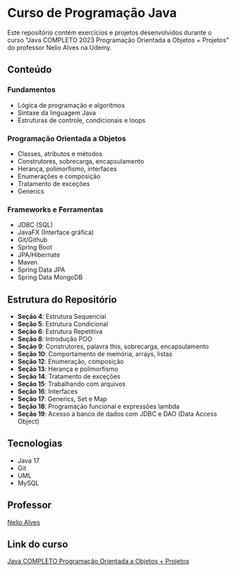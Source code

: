 # Curso de Programação Java

Este repositório contém exercícios e projetos desenvolvidos durante o curso "Java COMPLETO 2023 Programação Orientada a Objetos + Projetos" do professor Nelio Alves na Udemy.

## Conteúdo

### Fundamentos
- Lógica de programação e algoritmos
- Sintaxe da linguagem Java
- Estruturas de controle, condicionais e loops

### Programação Orientada a Objetos
- Classes, atributos e métodos
- Construtores, sobrecarga, encapsulamento
- Herança, polimorfismo, interfaces
- Enumerações e composição
- Tratamento de exceções
- Generics

### Frameworks e Ferramentas
- JDBC (SQL)
- JavaFX (Interface gráfica)
- Git/Github
- Spring Boot
- JPA/Hibernate
- Maven
- Spring Data JPA
- Spring Data MongoDB

## Estrutura do Repositório

- **Seção 4**: Estrutura Sequencial
- **Seção 5**: Estrutura Condicional
- **Seção 6**: Estrutura Repetitiva
- **Seção 8**: Introdução POO
- **Seção 9**: Construtores, palavra this, sobrecarga, encapsulamento
- **Seção 10**: Comportamento de memória, arrays, listas
- **Seção 12**: Enumeração, composição
- **Seção 13**: Herança e polimorfismo
- **Seção 14**: Tratamento de exceções
- **Seção 15**: Trabalhando com arquivos
- **Seção 16**: Interfaces
- **Seção 17**: Generics, Set e Map
- **Seção 18**: Programação funcional e expressões lambda
- **Seção 19**: Acesso a banco de dados com JDBC e DAO (Data Access Object)

## Tecnologias 

- Java 17
- Git
- UML
- MySQL

## Professor

[Nelio Alves](https://github.com/acenelio)

## Link do curso

[Java COMPLETO Programação Orientada a Objetos + Projetos](https://www.udemy.com/course/java-curso-completo/)
